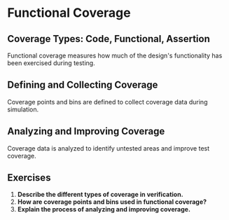 # Functional Coverage

## Coverage Types: Code, Functional, Assertion
Functional coverage measures how much of the design's functionality has been exercised during testing.

## Defining and Collecting Coverage
Coverage points and bins are defined to collect coverage data during simulation.

## Analyzing and Improving Coverage
Coverage data is analyzed to identify untested areas and improve test coverage.

## Exercises
1. **Describe the different types of coverage in verification.**
2. **How are coverage points and bins used in functional coverage?**
3. **Explain the process of analyzing and improving coverage.**
